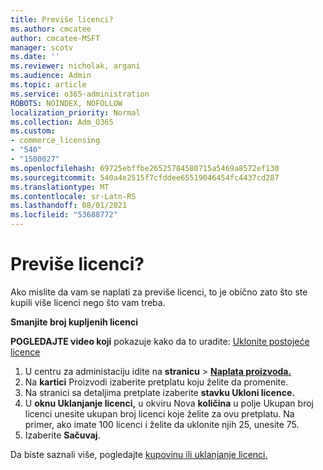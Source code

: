 ```yaml
---
title: Previše licenci?
ms.author: cmcatee
author: cmcatee-MSFT
manager: scotv
ms.date: ''
ms.reviewer: nicholak, argani
ms.audience: Admin
ms.topic: article
ms.service: o365-administration
ROBOTS: NOINDEX, NOFOLLOW
localization_priority: Normal
ms.collection: Adm_O365
ms.custom:
- commerce_licensing
- "540"
- "1500027"
ms.openlocfilehash: 69725ebffbe26525784580715a5469a8572ef130
ms.sourcegitcommit: 540a4e2515f7cfddee65519046454fc4437cd287
ms.translationtype: MT
ms.contentlocale: sr-Latn-RS
ms.lasthandoff: 08/01/2021
ms.locfileid: "53688772"
---
```

# <a name="too-many-licenses"></a>Previše licenci?

Ako mislite da vam se naplati za previše licenci, to je obično zato što ste kupili više licenci nego što vam treba.
  
**Smanjite broj kupljenih licenci**

**POGLEDAJTE video koji** pokazuje kako da to uradite: [Uklonite postojeće licence](https://go.microsoft.com/fwlink/p/?linkid=2154938)
  
1. U centru za administaciju idite na **stranicu** \> **[Naplata proizvoda.](https://go.microsoft.com/fwlink/p/?linkid=842054)**
2. Na **kartici** Proizvodi izaberite pretplatu koju želite da promenite.
3. Na stranici sa detaljima pretplate izaberite **stavku Ukloni licence.**
4. U **oknu Uklanjanje licenci,** u  okviru Nova **količina** u polje Ukupan broj licenci unesite ukupan broj licenci koje želite za ovu pretplatu. Na primer, ako imate 100 licenci i želite da uklonite njih 25, unesite 75.
5. Izaberite **Sačuvaj**.

Da biste saznali više, pogledajte [kupovinu ili uklanjanje licenci.](/microsoft-365/commerce/licenses/buy-licenses)